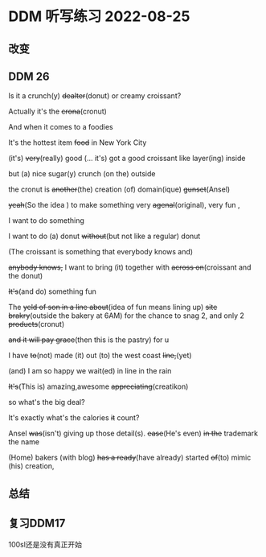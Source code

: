 # DDM 听写练习 2022-08-25

## 改变

## DDM 26

Is it a crunch(y) ~~dealter~~(donut) or creamy croissant? 

Actually it's the ~~crona~~(cronut)

And when it comes to a foodies

It's the hottest item ~~food~~ in New York City 

(it's) ~~very~~(really) good (... it's) got a good croissant like layer(ing) inside 

but (a) nice sugar(y) crunch (on the) outside

the cronut is ~~another~~(the) creation (of) domain(ique) ~~gunset~~(Ansel)

~~yeah~~(So the idea ) to make something very ~~agenal~~(original), very fun ,

I want to do something 

I want to do (a) donut ~~without~~(but not like a regular) donut

(The croissant is something that everybody knows and)

~~anybody knows,~~ I  want to bring (it) together with ~~across on~~(croissant and the donut)


~~It's~~(and do) something fun

The ~~yeld of son in a line about~~(idea of fun means lining up) ~~site brakry~~(outside the bakery at 6AM)
for the chance to snag 2, and only 2 ~~products~~(cronut) 

~~and it will pay grace~~(then this is the pastry) for u

I have ~~to~~(not) made (it) out (to) the west coast ~~line,~~(yet) 

(and) I am so happy we wait(ed) in line in the rain

~~It's~~(This is) amazing,awesome ~~appreciating~~(creatikon)

so what's the big deal?

It's exactly what's the calories ~~it~~ count?

Ansel ~~was~~(isn't) giving up those detail(s). ~~ease~~(He's even) ~~in the~~ trademark the name 

(Home) bakers (with blog) ~~has a ready~~(have already) started ~~of~~(to) mimic (his) creation,
## 总结



## 复习DDM17
100sl还是没有真正开始